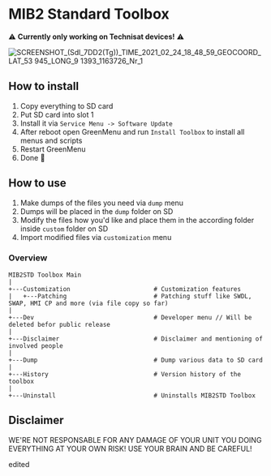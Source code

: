 # MIB2 Standard Toolbox

⚠️ **Currently only working on Technisat devices!** ⚠️

![SCREENSHOT_(Sdl_7DD2(Tg))_TIME_2021_02_24_18_48_59_GEOCOORD_LAT_53 945_LONG_9 1393_1163726_Nr_1](https://user-images.githubusercontent.com/55631413/110868144-53724580-82c8-11eb-9f15-e2f1f4c840dd.png)

## How to install
1. Copy everything to SD card
2. Put SD card into slot 1
3. Install it via `Service Menu -> Software Update`
4. After reboot open GreenMenu and run `Install Toolbox` to install all menus and scripts
5. Restart GreenMenu
6. Done 🙂

## How to use
1. Make dumps of the files you need via `dump` menu
2. Dumps will be placed in the `dump` folder on SD
3. Modify the files how you'd like and place them in the according folder inside `custom` folder on SD
4. Import modified files via `customization` menu

### Overview
```
MIB2STD Toolbox Main
|
+---Customization                       # Customization features
|   +---Patching                        # Patching stuff like SWDL, SWAP, HMI CP and more (via file copy so far)
|
+---Dev                                 # Developer menu // Will be deleted befor public release
|
+---Disclaimer                          # Disclaimer and mentioning of involved people
|
+---Dump                                # Dump various data to SD card
|
+---History                             # Version history of the toolbox
|
+---Uninstall                           # Uninstalls MIB2STD Toolbox
```

## Disclaimer

WE'RE NOT RESPONSABLE FOR ANY DAMAGE OF YOUR UNIT YOU DOING EVERYTHING AT YOUR OWN RISK! USE YOUR BRAIN AND BE CAREFUL!

edited
